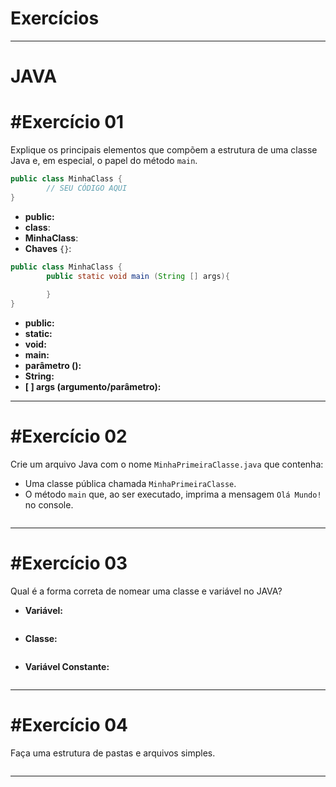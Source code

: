 # Exercícios

---

# JAVA

# **#Exercício 01**

Explique os principais elementos que compõem a estrutura de uma classe Java e, em especial, o papel do método `main`. 

```java
public class MinhaClass {
		// SEU CÓDIGO AQUI
}
```

- **public:**
- **class**:
- **MinhaClass**:
- **Chaves** `{}`:

```java
public class MinhaClass {
		public static void main (String [] args){
		
		}
}
```

- **public:**
- **static:**
- **void:**
- **main:**
- **parâmetro ():**
- **String:**
- **[ ] args (argumento/parâmetro):**

---

# **#Exercício 02**

Crie um arquivo Java com o nome `MinhaPrimeiraClasse.java` que contenha:

- Uma classe pública chamada `MinhaPrimeiraClasse`.
- O método `main` que, ao ser executado, imprima a mensagem `Olá Mundo!` no console.

```java

```

---

# **#Exercício 03**

Qual é a forma correta de nomear uma classe e variável no JAVA?

- **Variável:**

```java

```

- **Classe:**

```java

```

- **Variável Constante:**

```java

```

---

# **#Exercício 04**

Faça uma estrutura de pastas e arquivos simples.

```java

```

---